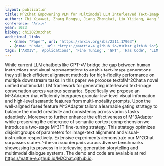 ```yaml
---
layout: publication
title: M^2Chat Empowering VLM for Multimodal LLM Interleaved Text-Image Generation
authors: Chi Xiaowei, Zhang Rongyu, Jiang Zhengkai, Liu Yijiang, Wang Yatian, Qi Xingqun, Luo Wenhan, Gao Peng, Zhang Shanghang, Liu Qifeng, Guo Yike
conference: "Arxiv"
year: 2023
bibkey: chi2023m2chat
additional_links:
  - {name: "Paper", url: "https://arxiv.org/abs/2311.17963"}
  - {name: "Code", url: "https://mattie-e.github.io/M2Chat.github.io"}
tags: ['ARXIV', 'Applications', 'Fine Tuning', 'GPT', 'Has Code', 'LLM', 'Multimodal Models', 'Pretraining Methods', 'Prompting', 'Reinforcement Learning', 'Tools']
---
```

While current LLM chatbots like GPT-4V bridge the gap between human instructions and visual representations to enable text-image generations they still lack efficient alignment methods for high-fidelity performance on multiple downstream tasks. In this paper we propose textbfM^2Chat a novel unified multimodal LLM framework for generating interleaved text-image conversation across various scenarios. Specifically we propose an M^3Adapter that efficiently integrates granular low-level visual information and high-level semantic features from multi-modality prompts. Upon the well-aligned fused feature M^3Adapter tailors a learnable gating strategy to balance the model creativity and consistency across various tasks adaptively. Moreover to further enhance the effectiveness of M^3Adapter while preserving the coherence of semantic context comprehension we introduce a two-stage M^3FT fine-tuning strategy. This strategy optimizes disjoint groups of parameters for image-text alignment and visual-instruction respectively. Extensive experiments demonstrate our M^2Chat surpasses state-of-the-art counterparts across diverse benchmarks showcasing its prowess in interleaving generation storytelling and multimodal dialogue systems. The demo and code are available at red https://mattie-e.github.io/M2Chat.github.io.
